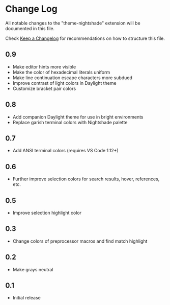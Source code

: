 # Change Log

All notable changes to the "theme-nightshade" extension will be documented in this file.

Check [Keep a Changelog](http://keepachangelog.com/) for recommendations on how to structure this file.

## 0.9

  - Make editor hints more visible
  - Make the color of hexadecimal literals uniform
  - Make line continuation escape characters more subdued
  - Improve contrast of light colors in Daylight theme
  - Customize bracket pair colors

## 0.8

  - Add companion Daylight theme for use in bright environments
  - Replace garish terminal colors with Nightshade palette

## 0.7

  - Add ANSI terminal colors (requires VS Code 1.12+)

## 0.6

  - Further improve selection colors for search results, hover, references, etc.

## 0.5

  - Improve selection highlight color

## 0.3

  - Change colors of preprocessor macros and find match highlight

## 0.2

  - Make grays neutral

## 0.1

  - Initial release
